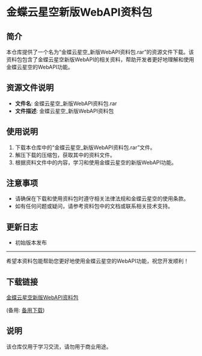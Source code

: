 # 金蝶云星空新版WebAPI资料包

## 简介
本仓库提供了一个名为“金蝶云星空_新版WebAPI资料包.rar”的资源文件下载。该资料包包含了金蝶云星空新版WebAPI的相关资料，帮助开发者更好地理解和使用金蝶云星空的WebAPI功能。

## 资源文件说明
- **文件名**: 金蝶云星空_新版WebAPI资料包.rar
- **文件描述**: 金蝶云星空_新版WebAPI资料包

## 使用说明
1. 下载本仓库中的“金蝶云星空_新版WebAPI资料包.rar”文件。
2. 解压下载的压缩包，获取其中的资料文件。
3. 根据资料文件中的内容，学习和使用金蝶云星空的新版WebAPI功能。

## 注意事项
- 请确保在下载和使用资料包时遵守相关法律法规和金蝶云星空的使用条款。
- 如有任何问题或疑问，请参考资料包中的文档或联系相关技术支持。

## 更新日志
- 初始版本发布

---

希望本资料包能帮助您更好地使用金蝶云星空的WebAPI功能，祝您开发顺利！

## 下载链接
[金蝶云星空新版WebAPI资料包](https://pan.quark.cn/s/ad326f2baf62) 

(备用: [备用下载](https://pan.baidu.com/s/1B9YadzK6OfdlXTjZeUYIgg?pwd=1234))

## 说明

该仓库仅用于学习交流，请勿用于商业用途。
